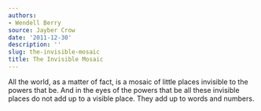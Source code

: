```yaml
---
authors:
- Wendell Berry
source: Jayber Crow
date: '2011-12-30'
description: ''
slug: the-invisible-mosaic
title: The Invisible Mosaic
---
```

All the world, as a matter of fact, is a mosaic of little places invisible to the powers that be. And in the eyes of the powers that be all these invisible places do not add up to a visible place. They add up to words and numbers.



